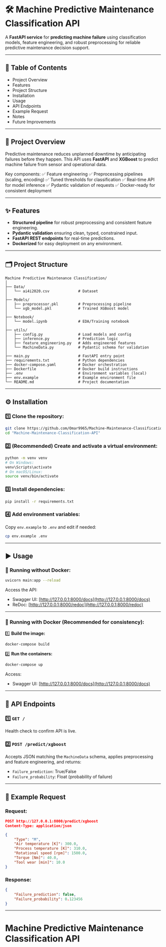 # 🛠️ Machine Predictive Maintenance Classification API

A **FastAPI service** for **predicting machine failure** using classification models, feature engineering, and robust preprocessing for reliable predictive maintenance decision support.

---

## 📌 Table of Contents

* Project Overview
* Features
* Project Structure
* Installation
* Usage
* API Endpoints
* Example Request
* Notes
* Future Improvements

---

## 🚀 Project Overview

Predictive maintenance reduces unplanned downtime by anticipating failures before they happen. This API uses **FastAPI** and **XGBoost** to predict machine failure from sensor and operational data.

Key components:
✅ Feature engineering
✅ Preprocessing pipelines (scaling, encoding)
✅ Tuned thresholds for classification
✅ Real-time API for model inference
✅ Pydantic validation of requests
✅ Docker-ready for consistent deployment

---

## ✨ Features

* **Structured pipeline** for robust preprocessing and consistent feature engineering.
* **Pydantic validation** ensuring clean, typed, constrained input.
* **FastAPI REST endpoints** for real-time predictions.
* **Dockerized** for easy deployment on any environment.

---

## 🗂️ Project Structure

```
Machine Predictive Maintenance Classification/
│
├── Data/
│   └── ai4i2020.csv             # Dataset
│
├── Models/
│   ├── preprocessor.pkl         # Preprocessing pipeline
│   └── xgb_model.pkl            # Trained XGBoost model
│
├── Notebook/
│   └── model.ipynb              # EDA/Training notebook
│
├── utils/
│   ├── config.py                # Load models and config
│   ├── inference.py             # Prediction logic
│   ├── feature_engineering.py   # Adds engineered features
│   └── MachineData.py           # Pydantic schema for validation
│
├── main.py                      # FastAPI entry point
├── requirements.txt             # Python dependencies
├── docker-compose.yaml          # Docker orchestration
├── Dockerfile                   # Docker build instructions
├── .env                         # Environment variables (local)
├── env.example                  # Example environment file
└── README.md                    # Project documentation
```

---

## ⚙️ Installation

### 1️⃣ Clone the repository:

```bash
git clone https://github.com/Omar9965/Machine-Maintenance-Classification-API
cd "Machine-Maintenance-Classification-API"
```

### 2️⃣ (Recommended) Create and activate a virtual environment:

```bash
python -m venv venv
# On Windows:
venv\Scripts\activate
# On macOS/Linux:
source venv/bin/activate
```

### 3️⃣ Install dependencies:

```bash
pip install -r requirements.txt
```

### 4️⃣ Add environment variables:

Copy `env.example` to `.env` and edit if needed:

```bash
cp env.example .env
```

---

## ▶️ Usage

### 🚀 **Running without Docker:**

```bash
uvicorn main:app --reload
```

Access the API:

* Swagger UI: [http://127.0.0.1:8000/docs](http://127.0.0.1:8000/docs)
* ReDoc: [http://127.0.0.1:8000/redoc](http://127.0.0.1:8000/redoc)

---

### 🚀 **Running with Docker (Recommended for consistency):**

1️⃣ **Build the image:**

```bash
docker-compose build
```

2️⃣ **Run the containers:**

```bash
docker-compose up
```

Access:

* Swagger UI: [http://127.0.0.1:8000/docs](http://127.0.0.1:8000/docs)

---

## 📡 API Endpoints

### 1️⃣ `GET /`

Health check to confirm API is live.

### 2️⃣ `POST /predict/xgboost`

Accepts JSON matching the `MachineData` schema, applies preprocessing and feature engineering, and returns:

* `Failure_prediction`: True/False
* `Failure_probability`: Float (probability of failure)

---

## 📝 Example Request

### Request:

```json
POST http://127.0.0.1:8000/predict/xgboost
Content-Type: application/json

{
    "Type": "M",
    "Air temperature [K]": 300.0,
    "Process temperature [K]": 310.0,
    "Rotational speed [rpm]": 1500.0,
    "Torque [Nm]": 40.0,
    "Tool wear [min]": 10.0
}
```

### Response:

```json
{
    "Failure_prediction": false,
    "Failure_probability": 0.123456
}
```

---

# Machine Predictive Maintenance Classification API
